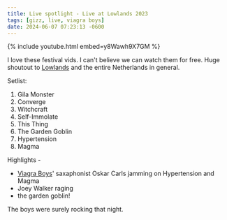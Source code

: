 ```yaml
---
title: Live spotlight - Live at Lowlands 2023
tags: [gizz, live, viagra boys]
date: 2024-06-07 07:23:13 -0600
---
```


{% include youtube.html embed=y8Wawh9X7GM %}

I love these festival vids. I can't believe we can watch them for free. Huge shoutout to [Lowlands](https://lowlands.nl) and the entire Netherlands in general.

Setlist:
 1. Gila Monster
 1. Converge
 1. Witchcraft
 1. Self-Immolate
 1. This Thing
 1. The Garden Goblin
 1. Hypertension
 1. Magma

Highlights -
 - [Viagra Boys](https://youtu.be/ooKzqbJm_Pc?si=gHd9onbY5jcZH4rP)' saxaphonist Oskar Carls jamming on Hypertension and Magma
 - Joey Walker raging
 - the garden goblin!

The boys were surely rocking that night.
